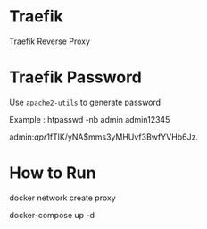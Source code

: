 # Traefik
Traefik Reverse Proxy
# Traefik Password
Use `apache2-utils` to generate password

Example : htpasswd -nb admin admin12345

admin:$apr1$fTlK/yNA$mms3yMHUvf3BwfYVHb6Jz.

# How to Run
docker network create proxy

docker-compose up -d